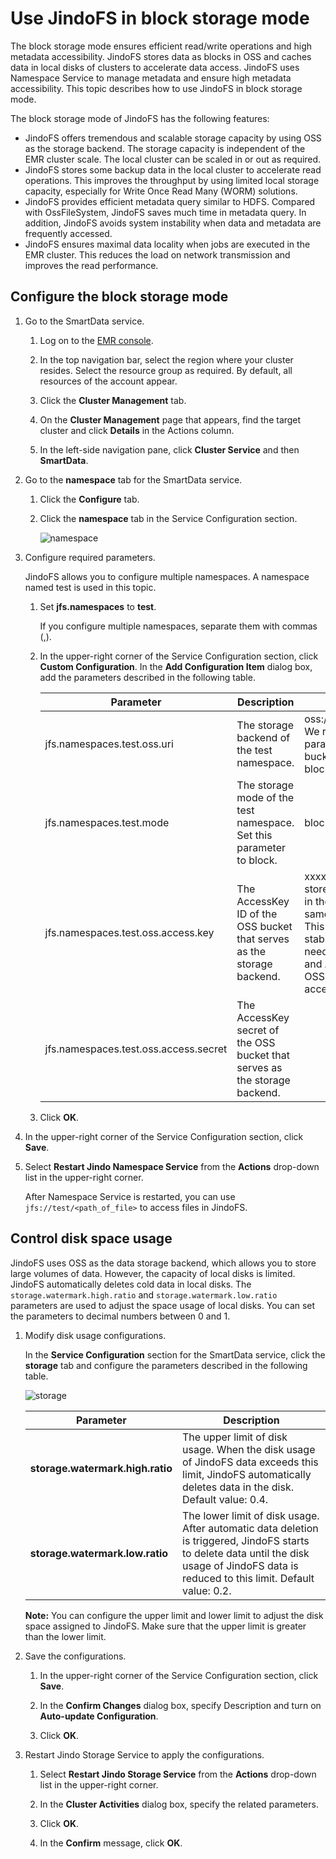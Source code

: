 # Use JindoFS in block storage mode

The block storage mode ensures efficient read/write operations and high metadata accessibility. JindoFS stores data as blocks in OSS and caches data in local disks of clusters to accelerate data access. JindoFS uses Namespace Service to manage metadata and ensure high metadata accessibility. This topic describes how to use JindoFS in block storage mode.

The block storage mode of JindoFS has the following features:

-   JindoFS offers tremendous and scalable storage capacity by using OSS as the storage backend. The storage capacity is independent of the EMR cluster scale. The local cluster can be scaled in or out as required.
-   JindoFS stores some backup data in the local cluster to accelerate read operations. This improves the throughput by using limited local storage capacity, especially for Write Once Read Many \(WORM\) solutions.
-   JindoFS provides efficient metadata query similar to HDFS. Compared with OssFileSystem, JindoFS saves much time in metadata query. In addition, JindoFS avoids system instability when data and metadata are frequently accessed.
-   JindoFS ensures maximal data locality when jobs are executed in the EMR cluster. This reduces the load on network transmission and improves the read performance.

## Configure the block storage mode

1.  Go to the SmartData service.

    1.  Log on to the [EMR console](https://emr.console.aliyun.com/).

    2.  In the top navigation bar, select the region where your cluster resides. Select the resource group as required. By default, all resources of the account appear.

    3.  Click the **Cluster Management** tab.

    4.  On the **Cluster Management** page that appears, find the target cluster and click **Details** in the Actions column.

    5.  In the left-side navigation pane, click **Cluster Service** and then **SmartData**.

2.  Go to the **namespace** tab for the SmartData service.

    1.  Click the **Configure** tab.

    2.  Click the **namespace** tab in the Service Configuration section.

        ![namespace](https://static-aliyun-doc.oss-cn-hangzhou.aliyuncs.com/assets/img/en-US/2819013061/p161094.png)

3.  Configure required parameters.

    JindoFS allows you to configure multiple namespaces. A namespace named test is used in this topic.

    1.  Set **jfs.namespaces** to **test**.

        If you configure multiple namespaces, separate them with commas \(,\).

    2.  In the upper-right corner of the Service Configuration section, click **Custom Configuration**. In the **Add Configuration Item** dialog box, add the parameters described in the following table.

        |Parameter|Description|Example|
        |---------|-----------|-------|
        |jfs.namespaces.test.oss.uri|The storage backend of the test namespace.|oss://<oss\_bucket\>/<oss\_dir\>/**Note:** We recommend that you set this parameter to a directory of an OSS bucket. The namespace stores data blocks in this directory. |
        |jfs.namespaces.test.mode|The storage mode of the test namespace. Set this parameter to block.|block|
        |jfs.namespaces.test.oss.access.key|The AccessKey ID of the OSS bucket that serves as the storage backend.|xxxx**Note:** We recommend that you store data in an OSS bucket that is in the same region and under the same account as your EMR cluster. This ensures high performance and stability. In this case, you do not need to configure the AccessKey ID and AccessKey secret because the OSS bucket allows password-free access from the EMR cluster. |
        |jfs.namespaces.test.oss.access.secret|The AccessKey secret of the OSS bucket that serves as the storage backend.|

    3.  Click **OK**.

4.  In the upper-right corner of the Service Configuration section, click **Save**.

5.  Select **Restart Jindo Namespace Service** from the **Actions** drop-down list in the upper-right corner.

    After Namespace Service is restarted, you can use `jfs://test/<path_of_file>` to access files in JindoFS.


## Control disk space usage

JindoFS uses OSS as the data storage backend, which allows you to store large volumes of data. However, the capacity of local disks is limited. JindoFS automatically deletes cold data in local disks. The `storage.watermark.high.ratio` and `storage.watermark.low.ratio` parameters are used to adjust the space usage of local disks. You can set the parameters to decimal numbers between 0 and 1.

1.  Modify disk usage configurations.

    In the **Service Configuration** section for the SmartData service, click the **storage** tab and configure the parameters described in the following table.

    ![storage](https://static-aliyun-doc.oss-cn-hangzhou.aliyuncs.com/assets/img/en-US/8780113061/p161207.png)

    |Parameter|Description|
    |---------|-----------|
    |**storage.watermark.high.ratio**|The upper limit of disk usage. When the disk usage of JindoFS data exceeds this limit, JindoFS automatically deletes data in the disk. Default value: 0.4.|
    |**storage.watermark.low.ratio**|The lower limit of disk usage. After automatic data deletion is triggered, JindoFS starts to delete data until the disk usage of JindoFS data is reduced to this limit. Default value: 0.2.|

    **Note:** You can configure the upper limit and lower limit to adjust the disk space assigned to JindoFS. Make sure that the upper limit is greater than the lower limit.

2.  Save the configurations.

    1.  In the upper-right corner of the Service Configuration section, click **Save**.

    2.  In the **Confirm Changes** dialog box, specify Description and turn on **Auto-update Configuration**.

    3.  Click **OK**.

3.  Restart Jindo Storage Service to apply the configurations.

    1.  Select **Restart Jindo Storage Service** from the **Actions** drop-down list in the upper-right corner.

    2.  In the **Cluster Activities** dialog box, specify the related parameters.

    3.  Click **OK**.

    4.  In the **Confirm** message, click **OK**.


